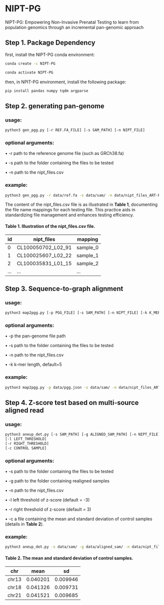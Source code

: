 # NIPT-PG
NIPT-PG: Empowering Non-Invasive Prenatal Testing to learn from population genomics through an incremental pan-genomic approach

## Step 1. Package Dependency
first, install the NIPT-PG conda environment:
```bash
conda create -c NIPT-PG
```
```bash
conda activate NIPT-PG
```
then, in NPIT-PG environment, install the following package:
```bash
pip install pandas numpy tqdm argparse
```

## Step 2. generating pan-genome
### usage:
```bash
python3 gen_pgg.py [-r REF.FA_FILE] [-s SAM_PATH] [-n NIPT_FILE]
```
### optional arguments: 
• -r path to the reference genome file (such as GRCh38.fa)

• -s path to the folder containing the files to be tested

• -n path to the nipt_files.csv

### example:
```bash
python3 gen_pgg.py -r data/ref.fa -s data/sam/ -n data/nipt_files_ART-Random.csv
```
The content of the nipt_files.csv file is as illustrated in **Table 1**, documenting the file name mappings for each testing file. This practice aids in standardizing file management and enhances testing efficiency.

#### Table 1. Illustration of the nipt_files.csv file.

| id | nipt_files | mapping |
|--------|--------|--------|
| 0   | CL100050702_L02_91   | sample_0   |
| 1   | CL100025607_L02_22   | sample_1   |
| 2   | CL100035831_L01_15   | sample_2   |
| ...   |...   | ...   |

## Step 3. Sequence-to-graph alignment
### usage:
```bash
python3 map2pgg.py [-p PGG_FILE] [-s SAM_PATH] [-n NIPT_FILE] [-k K_MER]
```
### optional arguments: 
• -p the pan-genome file path

• -s path to the folder containing the files to be tested

• -n path to the nipt_files.csv

• -k k-mer length, default=5

### example:
```bash
python3 map2pgg.py -p data/pgg.json -s data/sam/ -n data/nipt_files_ART-Random.csv -k 5
```

## Step 4. Z-score test based on multi-source aligned read
### usage:
```bash
python3 aneup_det.py [-s SAM_PATH] [-g ALIGNED_SAM_PATH] [-n NIPT_FILE] 
[-l LEFT_THRESHOLD] 
[-r RIGHT_THRESHOLD]
[-c CONTROL SAMPLE]
```
### optional arguments: 
• -s path to the folder containing the files to be tested

• -g path to the folder containing realigned samples

• -n path to the nipt_files.csv

• -l left threshold of z-score (default = -3)

• -r right threshold of z-score (default = 3)

• -c a file containing the mean and standard deviation of control samples (details in **Table 2**).

### example:
```bash
python3 aneup_det.py -s data/sam/ -g data/aligned_sam/ -n data/nipt_files_ART-Random.csv -l -3 -r 3 -c data/control_group (AR).csv
```
#### Table 2. The mean and standard deviation of control samples.

| chr | mean | sd |
|--------|--------|--------|
| chr13   | 0.040201   | 0.009946   |
| chr18   | 0.041326   | 0.009731   |
| chr21   | 0.041521   | 0.009685   |




